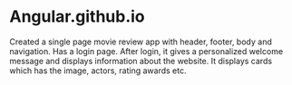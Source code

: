 # Angular.github.io
Created a single page movie review app with  header, footer, body and navigation. Has a login page. After login, it gives a personalized welcome message and displays information about the website. It displays cards which has the image, actors, rating awards etc. 
